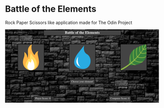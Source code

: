 # Battle of the Elements
Rock Paper Scissors like application made for The Odin Project

<p align="center">
  <img src="https://raw.githubusercontent.com/boydjc/BattleoftheElements/main/assets/images/screenshot.png">
</p>
